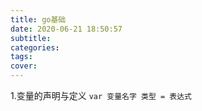 ```yaml
---
title: go基础
date: 2020-06-21 18:50:57
subtitle:
categories:
tags:
cover:
---
```

1.变量的声明与定义
`var 变量名字 类型 = 表达式`
